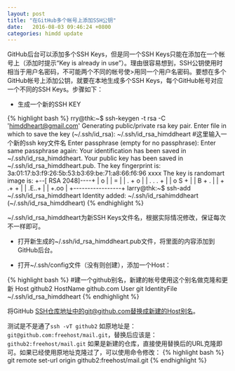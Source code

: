 ```yaml
---
layout: post
title: "在GitHub多个帐号上添加SSH公钥"
date:   2016-08-03 09:46:24 +0800
categories: himdd update
---
```


GitHub后台可以添加多个SSH Keys，但是同一个SSH Keys只能在添加在一个帐号上（添加时提示“Key is already in use”）。理由很容易想到，SSH公钥使用时相当于用户名密码，不可能两个不同的帐号使>用同一个用户名密码。要想在多个GitHub帐号上添加公钥，就要在本地生成多个SSH Keys，每个GitHub帐号对应一个不同的SSH Keys。步骤如下：

- 生成一个新的SSH KEY

{% highlight bash %}
rry@thk:~$ ssh-keygen -t rsa -C 'himddheart@gmail.com'
Generating public/private rsa key pair.
Enter file in which to save the key (~/.ssh/id_rsa): ~/.ssh/id_rsa_himddheart #这里输入一个新的ssh key文件名
Enter passphrase (empty for no passphrase):
Enter same passphrase again:
Your identification has been saved in ~/.ssh/id_rsa_himddheart.
Your public key has been saved in ~/.ssh/id_rsa_himddheart.pub.
The key fingerprint is:
3a:01:17:b3:f9:26:5b:53:b3:69:be:71:a8:66:f6:96 xxxx
The key is randomart image is:
+--[ RSA 2048]----+
|      o          |
|       =         |
|    . +   o      |
|     . . . +     |
|      o S +      |
|       B + .     |
|      +  .+ +    |
|       .E..+     |
|       +.oo      |
+-----------------+
larry@thk:~$ ssh-add ~/.ssh/id_rsa_himddheart
Identity added: ~/.ssh/id_rsahimddheart (~/.ssh/id_rsa_himddheart)
{% endhighlight %}

~/.ssh/id_rsa_himddheart为新SSH Keys文件名，根据实际情况修改，保证每次不一样即可。

- 打开新生成的~/.ssh/id_rsa_himddheart.pub文件，将里面的内容添加到GitHub后台。

- 打开~/.ssh/config文件（没有则创建），添加一个Host：

{% highlight bash %}
#建一个github别名，新建的帐号使用这个别名做克隆和更新
Host github2
HostName github.com
User git
IdentityFile ~/.ssh/id_rsa_himddheart
{% endhighlight %}

将GitHub SSH仓库地址中的git@github.com替换成新建的Host别名。

测试是不是通了`ssh -vT github2`
如原地址是：`git@github.com:freehost/mail.git`，替换后应该是：`github2:freehost/mail.git`
如果是新建的仓库，直接使用替换后的URL克隆即可。如果已经使用原地址克隆过了，可以使用命令修改：
{% highlight bash %}
git remote set-url origin github2:freehost/mail.git
{% endhighlight %}


